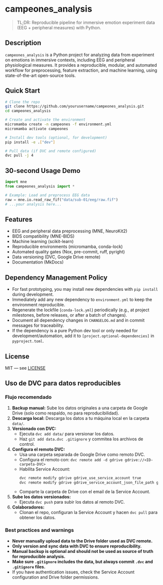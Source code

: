 # campeones_analysis

> TL;DR: Reproducible pipeline for immersive emotion experiment data (EEG + peripheral measures) with  Python.

## Description

`campeones_analysis` is a Python project for analyzing data from experiment on emotions in immersive contexts, including EEG and peripheral physiological measures. It provides a reproducible, modular, and automated workflow for preprocessing, feature extraction, and machine learning, using state-of-the-art open-source tools.

## Quick Start

```bash
# Clone the repo
git clone https://github.com/yourusername/campeones_analysis.git
cd campeones_analysis

# Create and activate the environment
micromamba create -n campeones -f environment.yml
micromamba activate campeones

# Install dev tools (optional, for development)
pip install -e .["dev"]

# Pull data (if DVC and remote configured)
dvc pull -j 4
```

## 30-second Usage Demo

```python
import mne
from campeones_analysis import *

# Example: Load and preprocess EEG data
raw = mne.io.read_raw_fif("data/sub-01/eeg/raw.fif")
# ...your analysis here...
```

## Features

- EEG and peripheral data preprocessing (MNE, NeuroKit2)
- BIDS compatibility (MNE-BIDS)
- Machine learning (scikit-learn)
- Reproducible environments (micromamba, conda-lock)
- Automated quality gates (Nox, pre-commit, ruff, pyright)
- Data versioning (DVC, Google Drive remote)
- Documentation (MkDocs)

## Dependency Management Policy

- For fast prototyping, you may install new dependencies with `pip install` during development.
- Immediately add any new dependency to `environment.yml` to keep the environment reproducible.
- Regenerate the lockfile (`conda-lock.yml`) periodically (e.g., at project milestones, before releases, or after a batch of changes).
- Document all dependency changes in `CHANGELOG.md` and in commit messages for traceability.
- If the dependency is a pure Python dev tool or only needed for development/automation, add it to `[project.optional-dependencies]` in `pyproject.toml`.

## License

MIT — see [LICENSE](LICENSE)

## Uso de DVC para datos reproducibles

### Flujo recomendado
1. **Backup manual:** Sube los datos originales a una carpeta de Google Drive (solo como respaldo, no para reproducibilidad).
2. **Descarga local:** Descarga los datos a tu máquina local en la carpeta `data/`.
3. **Versionado con DVC:**
   - Ejecuta `dvc add data/` para versionar los datos.
   - Haz `git add data.dvc .gitignore` y commitea los archivos de control.
4. **Configura el remoto DVC:**
   - Usa una carpeta separada de Google Drive como remoto DVC.
   - Configura el remoto con: `dvc remote add -d gdrive gdrive://<ID-carpeta-DVC>`
   - Habilita Service Account:
     ```bash
     dvc remote modify gdrive gdrive_use_service_account true
     dvc remote modify gdrive gdrive_service_account_json_file_path gdrive-sa.json
     ```
   - Comparte la carpeta de Drive con el email de la Service Account.
5. **Sube los datos versionados:**
   - Ejecuta `dvc push` para subir los datos al remoto DVC.
6. **Colaboradores:**
   - Clonan el repo, configuran la Service Account y hacen `dvc pull` para obtener los datos.

### Best practices and warnings
- **Never manually upload data to the Drive folder used as DVC remote.**
- **Only version and sync data with DVC to ensure reproducibility.**
- **Manual backup is optional and should not be used as source of truth for reproducible analysis.**
- **Make sure `.gitignore` includes the data, but always commit `.dvc` and `.gitignore` files.**
- If you have authentication issues, check the Service Account configuration and Drive folder permissions.
